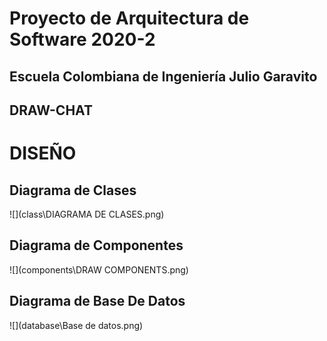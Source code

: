 # Proyecto de Arquitectura de Software 2020-2 
## Escuela Colombiana de Ingeniería Julio Garavito


## DRAW-CHAT

# DISEÑO

## Diagrama de Clases

![](class\DIAGRAMA DE CLASES.png)

## Diagrama de Componentes

![](components\DRAW COMPONENTS.png)

## Diagrama de Base De Datos

![](database\Base de datos.png)


